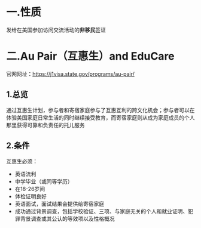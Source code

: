 # 一.性质

发给在美国参加访问交流活动的**非移民**签证

# 二.Au Pair（互惠生）and EduCare

官网网址：https://j1visa.state.gov/programs/au-pair/

## 1.总览

通过互惠生计划，参与者和寄宿家庭参与了互惠互利的跨文化机会；参与者可以在体验美国家庭日常生活的同时继续接受教育，而寄宿家庭则从成为家庭成员的个人那里获得可靠和负责任的托儿服务

## 2.条件

互惠生必须：

* 英语流利
* 中学毕业（或同等学历）
* 在18-26岁间
* 体检证明良好
* 英语面试，面试结果会提供给寄宿家庭
* 成功通过背景调查，包括学校验证、三项、与家庭无关的个人和就业证明、犯罪背景调查或其公认的等效项以及性格概况
